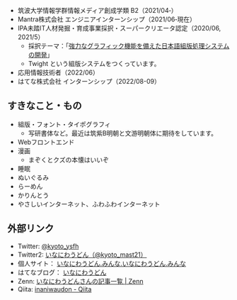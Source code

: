 - 筑波大学情報学群情報メディア創成学類 B2（2021/04‐）
- Mantra株式会社 エンジニアインターンシップ（2021/06‐現在）
- IPA未踏IT人材発掘・育成事業採択・スーパークリエータ認定（2020/06, 2021/5）
  - 採択テーマ：｢[強力なグラフィック機能を備えた日本語組版処理システムの開発](https://note.com/ipsj/n/n6f6961254850)」
  - Twight という組版システムをつくっています。
- 応用情報技術者（2022/06）
- はてな株式会社 インターンシップ（2022/08-09）

## すきなこと・もの
- 組版・フォント・タイポグラフィ
  - 写研書体など。最近は筑紫B明朝と文游明朝体に期待をしています。
- Webフロントエンド
- 漫画
  - まぞくとクズの本懐はいいぞ
- 睡眠
- ぬいぐるみ
- らーめん
- かりんとう
- やさしいインターネット、ふわふわインターネット

## 外部リンク
- Twitter: [@kyoto_ysfh](https://twitter.com/kyoto_ysfh)
- Twitter2: [いなにわうどん（@kyoto_mast21）](https://twitter.com/kyoto_mast21)
- 個人サイト： [いなにわうどん.みんな.いなにわうどん.みんな](https://いなにわうどん.みんな.いなにわうどん.みんな)
- はてなブログ： [いなにわうどん](https://soudakyoto-ikou.hatenadiary.jp/)
- Zenn: [いなにわうどんさんの記事一覧 | Zenn](https://zenn.dev/inaniwaudon)
- Qiita: [inaniwaudon - Qiita](https://qiita.com/inaniwaudon)
